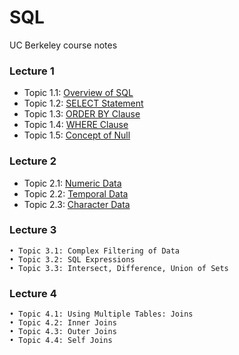 # SQL
UC Berkeley course notes

### Lecture 1
* Topic 1.1: [Overview of SQL](chapter1.1_reading_notes.md)
* Topic 1.2: [SELECT Statement]()
* Topic 1.3: [ORDER BY Clause]()
* Topic 1.4: [WHERE Clause]()
* Topic 1.5: [Concept of Null]()
    
### Lecture 2
* Topic 2.1: [Numeric Data](module2.1_Numericdata_sql.md)
* Topic 2.2: [Temporal Data](module2.2_TemporalData_SQL.md)
* Topic 2.3: [Character Data]()

### Lecture 3
    • Topic 3.1: Complex Filtering of Data
    • Topic 3.2: SQL Expressions
    • Topic 3.3: Intersect, Difference, Union of Sets

### Lecture 4
    • Topic 4.1: Using Multiple Tables: Joins
    • Topic 4.2: Inner Joins
    • Topic 4.3: Outer Joins
    • Topic 4.4: Self Joins
